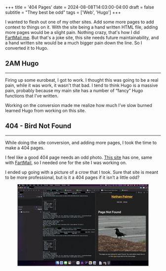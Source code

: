+++
title = '404 Pages'
date = 2024-08-08T14:03:00-04:00
draft = false
subtitle = "They best be odd"
tags = ['Web', 'Hugo']
+++

I wanted to flesh out one of my other sites. Add some more pages to add context to things on it. With the site being a hand written HTML file, adding more pages would be a slight pain. Nothing crazy, that's how I did [FartMail.me](https://github.com/nathnp/fartmail.github.io). But that's a joke site, this site needs future maintainability, and a hand written site would be a much bigger pain down the line. So I converted it to Hugo.

## 2AM Hugo

---

Firing up some eurobeat, I got to work. I thought this was going to be a real pain, while it was work, it wasn't that bad. I tend to think Hugo is a massive pain, probably because my main site has a number of “fancy” Hugo functions that I’ve written.

Working on the conversion made me realize how much I’ve slow burned learned Hugo from working on this site.

## 404 - Bird Not Found

---

While doing the site conversion, and adding more pages, I took the time to make a 404 pages.

I feel like a good 404 page needs an odd photo. [This site](/404) has one, same with [FartMail](https://fartmail.me/404), so I needed one for the site I was working on.

I ended up going with a picture of a crow that I took. Sure that site is meant to be more professional, but is it a 404 pages if it isn’t a little odd?

<figure>
	<img src="fig1.webp" />
</figure>